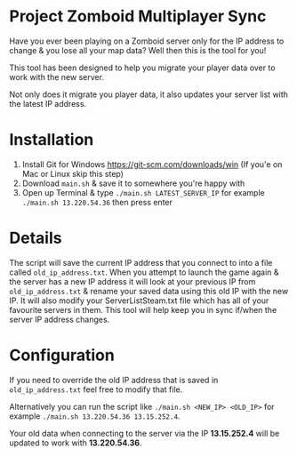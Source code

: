# Project Zomboid Multiplayer Sync

Have you ever been playing on a Zomboid server only for the IP address to change & you lose all your map data? Well then this is the tool for you!

This tool has been designed to help you migrate your player data over to work with the new server.

Not only does it migrate you player data, it also updates your server list with the latest IP address.

# Installation

1. Install Git for Windows https://git-scm.com/downloads/win (If you'e on Mac or Linux skip this step)
2. Download `main.sh` & save it to somewhere you're happy with
3. Open up Terminal & type `./main.sh LATEST_SERVER_IP` for example `./main.sh 13.220.54.36` then press enter

# Details

The script will save the current IP address that you connect to into a file called `old_ip_address.txt`.
When you attempt to launch the game again & the server has a new IP address it will look at your previous IP from `old_ip_address.txt` & rename your saved data using this old IP with the new IP.
It will also modify your ServerListSteam.txt file which has all of your favourite servers in them.
This tool will help keep you in sync if/when the server IP address changes.

# Configuration

If you need to override the old IP address that is saved in `old_ip_address.txt` feel free to modify that file.

Alternatively you can run the script like `./main.sh <NEW_IP> <OLD_IP>` for example `./main.sh 13.220.54.36 13.15.252.4`.

Your old data when connecting to the server via the IP **13.15.252.4** will be updated to work with **13.220.54.36**.
